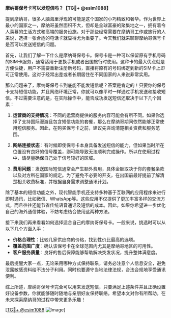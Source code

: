 **摩纳哥保号卡可以发短信吗？【TG💪+ @esim1088】**

提到摩纳哥，很多人脑海里浮现的可能是这个国家的小巧精致和奢华。作为世界上最小的国家之一，摩纳哥虽然面积不大，但却是全球富豪的聚集地之一，拥有着令人羡慕的生活方式和高端的服务设施。对于那些经常需要在摩纳哥工作或旅行的人来说，选择一张合适的电话卡就显得尤为重要了。今天我们就来聊聊摩纳哥保号卡是否可以发送短信的问题。

首先，让我们了解一下什么是摩纳哥保号卡。保号卡是一种可以保留原有手机号码的SIM卡服务，通常适用于更换手机或者出国旅行时使用。这种卡的最大优点就是方便快捷，用户不需要重新注册新号码，直接将原有的号码绑定到新的SIM卡上即可正常使用。这对于经常出差或者长期居住在不同国家的人来说非常实用。

那么问题来了，摩纳哥保号卡到底能不能发短信呢？答案是肯定的！只要你的保号卡支持短信功能，并且网络环境正常，你就可以像平时一样通过手机发送和接收短信。不过需要注意的是，在实际操作中，能否成功发送短信还取决于以下几个因素：

1. **运营商的支持情况**：不同的运营商提供的服务内容可能会有所不同。如果你选择了支持国际漫游且包含短信功能的套餐，那么在摩纳哥期间依然能够正常使用短信服务。因此，在购买保号卡之前，建议先咨询清楚相关资费和服务范围。

2. **网络连接状态**：有时候即使保号卡本身具备发送短信的能力，但如果当时所在位置没有良好的信号覆盖，则可能导致无法顺利完成操作。所以在使用过程中，请尽量确保自己处于信号较好的区域。

3. **费用问题**：发送国际短信通常会产生额外费用，具体金额取决于你的套餐条款以及对方所在国家的规定。为了避免不必要的开支，在出国前最好提前了解清楚相关收费标准，并根据自身需求调整通讯计划。

除了基本的短信功能之外，现代智能手机还支持多种基于互联网的应用程序来进行即时通讯，比如微信、WhatsApp等。这些应用不仅提供了更加丰富多样的交流方式，而且往往还能节省传统语音通话及短信的成本。因此，如果你希望进一步优化自己的海外通信体验，不妨考虑结合使用这两种方法。

接下来我们再来看看如何选择适合自己的摩纳哥保号卡。一般来说，挑选时可以从以下几个方面入手：

- **价格合理性**：比较几家供应商的价格，找到性价比最高的选项。
- **覆盖范围广度**：确认该保号卡在全球范围内尤其是摩纳哥地区的可用性。
- **客户服务质量**：良好的售后保障能够帮助解决突发状况，提升整体满意度。

最后提醒大家一点，无论采用哪种方式保持联系，请务必注意个人信息安全，避免泄露敏感资料给不法分子利用。同时也要遵守当地法律法规，合法合规地享受通讯便利。

综上所述，摩纳哥保号卡完全可以用来发送短信，只要满足上述条件并且正确设置好设备参数，你就能够随时随地与亲朋好友保持联络。希望本文对你有所帮助，在未来探索摩纳哥的过程中带来更多乐趣！

[[TG💪+ @esim1088](https://t.me/s/esim1088) ![Image](https://i.postimg.cc/4NQfJmqS/Snipaste-2025-05-13-00-14-12.png)]